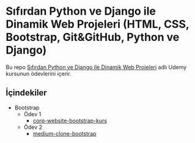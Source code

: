 # Sıfırdan Python ve Django ile Dinamik Web Projeleri (HTML, CSS, Bootstrap, Git&GitHub, Python ve Django)

Bu repo [Sıfırdan Python ve Django ile Dinamik Web Projeleri](https://www.udemy.com/course/sifirdan-python-ve-django-ile-dinamik-web-projeleri/) adlı Udemy kursunun ödevlerini içerir.

## İçindekiler

* Bootstrap
  * Ödev 1
    * [corp-website-bootstrap-kurs]([#ödev-1](https://github.com/birseykoo/python-django-course/tree/main/corp-website-bootstrap-kurs))
  * Ödev 2
    * [medium-clone-bootstrap](https://github.com/birseykoo/python-django-course/tree/main/medium-clone-bootstrap)
